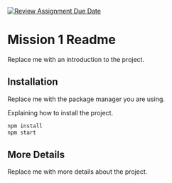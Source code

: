 [![Review Assignment Due Date](https://classroom.github.com/assets/deadline-readme-button-22041afd0340ce965d47ae6ef1cefeee28c7c493a6346c4f15d667ab976d596c.svg)](https://classroom.github.com/a/H4MQpntH)
# Mission 1 Readme

Replace me with an introduction to the project.

## Installation

Replace me with the package manager you are using.

Explaining how to install the project.

```bash
npm install
npm start
```

## More Details

Replace me with more details about the project.
